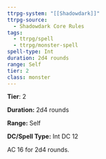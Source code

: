 ```yaml
---
ttrpg-system: "[[Shadowdark]]"
ttrpg-source:
  - Shadowdark Core Rules
tags:
  - ttrpg/spell
  - ttrpg/monster-spell
spell-type: Int
duration: 2d4 rounds
range: Self
tier: 2
class: monster
---
```

**Tier**: 2

**Duration:** 2d4 rounds

**Range:** Self

**DC/Spell Type:** Int DC 12

AC 16 for 2d4 rounds.
